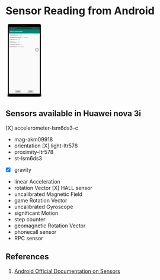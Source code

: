 # Sensor Reading from Android

<div align="center" style="height: 20%; width: 20%"><img src="screen.png" /></div>

## Sensors available in Huawei nova 3i

[X] accelerometer-lsm6ds3-c
* mag-akm09918
* orientation
[X] light-ltr578
* proximity-ltr578
* st-lsm6ds3
* [X] gravity
* linear Acceleration
* rotation Vector
[X] HALL sensor
* uncalibrated Magnetic Field
* game Rotation Vector
* uncalibrated Gyroscope
* significant Motion
* step counter
* geomagnetic Rotation Vector
* phonecall sensor
* RPC sensor

## References

1. [Android Official Documentation on Sensors](https://developer.android.com/guide/topics/sensors/sensors_overview#java)